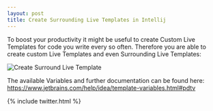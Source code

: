 ```yaml
---
layout: post
title: Create Surrounding Live Templates in Intellij
---
```


To boost your productivity it might be useful to create Custom Live Templates for code you write every so often.
Therefore you are able to create custom Live Templates and even Surrounding Live Templates:

![Create Surround Live Template](/devsquad/public/img/live_templates.gif)

The available Variables and further documentation can be found here: 
<a href="https://www.jetbrains.com/help/idea/template-variables.html#pdtv" target="_blank">https://www.jetbrains.com/help/idea/template-variables.html#pdtv</a>

{% include twitter.html %}
